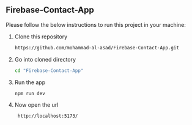 ## Firebase-Contact-App

<!-- HOW TO RUN -->
Please follow the below instructions to run this project in your machine:

1. Clone this repository
   ```sh
   https://github.com/mohammad-al-asad/Firebase-Contact-App.git
   ```
2. Go into cloned directory
   ```sh
   cd "Firebase-Contact-App"
   ```
7. Run the app
   ```sh
   npm run dev
   ```
8. Now open the url
    ```sh
     http://localhost:5173/
    ```

